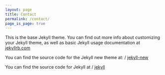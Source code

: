```yaml
---
layout: page
title: Contact
permalink: /contact/
page_is_page: true
---
```


This is the base Jekyll theme. You can find out more info about customizing your Jekyll theme, as well as basic Jekyll usage documentation at [jekyllrb.com](http://jekyllrb.com/)

You can find the source code for the Jekyll new theme at: /
[jekyll-new](https://github.com/jglovier/jekyll-new)

You can find the source code for Jekyll at /
[jekyll](https://github.com/jekyll/jekyll)
